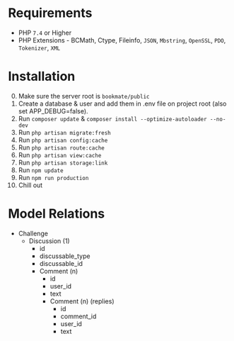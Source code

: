 # Requirements

- PHP `7.4` or Higher
- PHP Extensions - BCMath, Ctype, Fileinfo, `JSON`, `Mbstring`, `OpenSSL`, `PDO`, `Tokenizer`, `XML`


# Installation

0. Make sure the server root is `bookmate/public`
1. Create a database & user and add them in .env file on project root (also set APP_DEBUG=false).
2. Run `composer update` & `composer install --optimize-autoloader --no-dev`
3. Run `php artisan migrate:fresh`
4. Run `php artisan config:cache`
5. Run `php artisan route:cache`
6. Run `php artisan view:cache`
7. Run `php artisan storage:link`
8. Run `npm update`
9. Run `npm run production`
10. Chill out


# Model Relations

* Challenge
    * Discussion (1)
        - id
        - discussable_type
        - discussable_id
        * Comment (n)
            - id
            - user_id
            - text
            * Comment (n) (replies)
                - id
                - comment_id
                - user_id
                - text